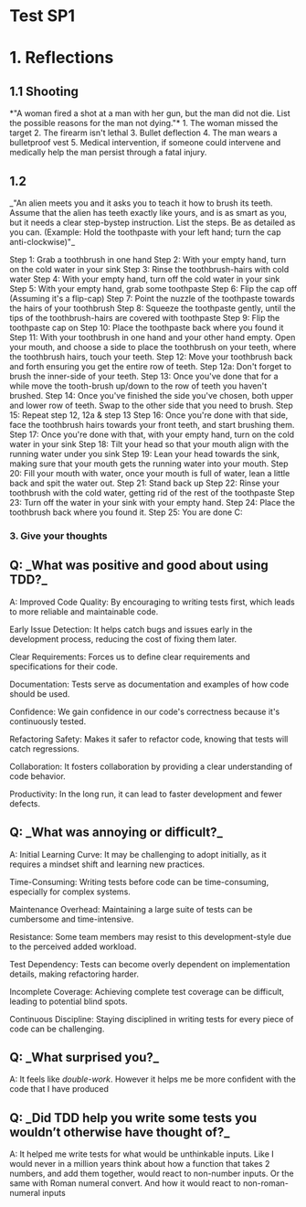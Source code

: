 # Test SP1

<h1>1. Reflections</h1>
<h2>1.1 Shooting</h2>
*"A woman fired a shot at a man with her gun, but the man did not die. List the possible
reasons for the man not dying."*
1. The woman missed the target
2. The firearm isn't lethal
3. Bullet deflection
4. The man wears a bulletproof vest
5. Medical intervention, if someone could intervene and medically help the man persist through a fatal injury.
<h2>1.2</h2>
_"An alien meets you and it asks you to teach it how to brush its teeth. Assume that the
alien has teeth exactly like yours, and is as smart as you, but it needs a clear step-bystep instruction. List the steps. Be as detailed as you can. (Example: Hold the
toothpaste with your left hand; turn the cap
anti-clockwise)"_

Step 1: Grab a toothbrush in one hand
Step 2: With your empty hand, turn on the cold water in your sink
Step 3: Rinse the toothbrush-hairs with cold water
Step 4: With your empty hand, turn off the cold water in your sink
Step 5: With your empty hand, grab some toothpaste
Step 6: Flip the cap off (Assuming it's a flip-cap)
Step 7: Point the nuzzle of the toothpaste towards the hairs of your toothbrush
Step 8: Squeeze the toothpaste gently, until the tips of the toothbrush-hairs are covered with toothpaste
Step 9: Flip the toothpaste cap on
Step 10: Place the toothpaste back where you found it
Step 11: With your toothbrush in one hand and your other hand empty. Open your mouth, and choose a side to place the toothbrush on your teeth, where the toothbrush hairs, touch your teeth.
Step 12: Move your toothbrush back and forth ensuring you get the entire row of teeth. 
Step 12a: Don't forget to brush the inner-side of your teeth.
Step 13: Once you've done that for a while move the tooth-brush up/down to the row of teeth you haven't brushed.
Step 14: Once you've finished the side you've chosen, both upper and lower row of teeth. Swap to the other side that you need to brush.
Step 15: Repeat step 12, 12a & step 13
Step 16: Once you're done with that side, face the toothbrush hairs towards your front teeth, and start brushing them.
Step 17: Once you're done with that, with your empty hand, turn on the cold water in your sink
Step 18: Tilt your head so that your mouth align with the running water under you sink
Step 19: Lean your head towards the sink, making sure that your mouth gets the running water into your mouth.
Step 20: Fill your mouth with water, once your mouth is full of water, lean a little back and spit the water out.
Step 21: Stand back up
Step 22: Rinse your toothbrush with the cold water, getting rid of the rest of the toothpaste
Step 23: Turn off the water in your sink with your empty hand.
Step 24: Place the toothbrush back where you found it.
Step 25: You are done C:

<h3>3. Give your thoughts</h3>

<h2>Q: _What was positive and good about using TDD?_</h2>

A: 
Improved Code Quality: By encouraging to writing tests first, which leads to more reliable and maintainable code.

Early Issue Detection: It helps catch bugs and issues early in the development process, reducing the cost of fixing them later.

Clear Requirements: Forces us to define clear requirements and specifications for their code.

Documentation: Tests serve as documentation and examples of how code should be used.

Confidence: We gain confidence in our code's correctness because it's continuously tested.

Refactoring Safety: Makes it safer to refactor code, knowing that tests will catch regressions.

Collaboration: It fosters collaboration by providing a clear understanding of code behavior.

Productivity: In the long run, it can lead to faster development and fewer defects.

<h2>Q: _What was annoying or difficult?_</h2>

A:
Initial Learning Curve: It may be challenging to adopt initially, as it requires a mindset shift and learning new practices.

Time-Consuming: Writing tests before code can be time-consuming, especially for complex systems.

Maintenance Overhead: Maintaining a large suite of tests can be cumbersome and time-intensive.

Resistance: Some team members may resist to this development-style due to the perceived added workload.

Test Dependency: Tests can become overly dependent on implementation details, making refactoring harder.

Incomplete Coverage: Achieving complete test coverage can be difficult, leading to potential blind spots.

Continuous Discipline: Staying disciplined in writing tests for every piece of code can be challenging.

<h2>Q: _What surprised you?_ </h2>

A: It feels like _double-work_. However it helps me be more confident with the code that I have produced

<h2>Q: _Did TDD help you write some tests you wouldn’t otherwise have thought of?_</h2>

A: It helped me write tests for what would be unthinkable inputs. Like I would never in a million years think about how a function that takes 2 numbers, and add them together, would react to non-number inputs. Or the same with Roman numeral convert. And how it would react to non-roman-numeral inputs
